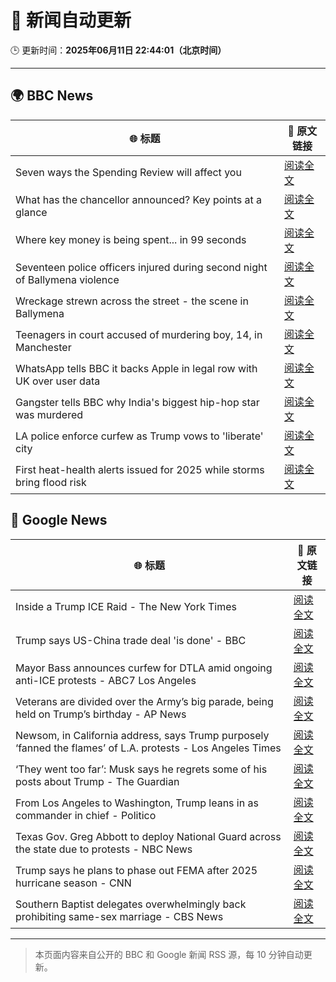 # 🧠 新闻自动更新

🕒 更新时间：**2025年06月11日 22:44:01（北京时间）**

---

## 🌍 BBC News

| 🌐 标题 | 🔗 原文链接 |
|--------|-------------|
| Seven ways the Spending Review will affect you | [阅读全文](https://www.bbc.com/news/articles/czdyzrm99g2o) |
| What has the chancellor announced? Key points at a glance | [阅读全文](https://www.bbc.com/news/articles/clyr170qm19o) |
| Where key money is being spent... in 99 seconds | [阅读全文](https://www.bbc.com/news/videos/cvgvxl13nz2o) |
| Seventeen police officers injured during  second night of Ballymena violence | [阅读全文](https://www.bbc.com/news/articles/c0k3le25r8ro) |
| Wreckage strewn across the street - the scene in Ballymena | [阅读全文](https://www.bbc.com/news/videos/ckg7xg3g8r2o) |
| Teenagers in court accused of murdering boy, 14, in Manchester | [阅读全文](https://www.bbc.com/news/articles/c1kvxvj4d2wo) |
| WhatsApp tells BBC it backs Apple in legal row with UK over user data | [阅读全文](https://www.bbc.com/news/articles/cgmjrn42wdwo) |
| Gangster tells BBC why India's biggest hip-hop star was murdered | [阅读全文](https://www.bbc.com/news/articles/c87j5v4xjxqo) |
| LA police enforce curfew as Trump vows to 'liberate' city | [阅读全文](https://www.bbc.com/news/articles/cn7z45pyrvvo) |
| First heat-health alerts issued for 2025 while storms bring flood risk | [阅读全文](https://www.bbc.com/weather/articles/c4grkg27269o) |

## 📰 Google News

| 🌐 标题 | 🔗 原文链接 |
|--------|-------------|
| Inside a Trump ICE Raid - The New York Times | [阅读全文](https://news.google.com/rss/articles/CBMiigFBVV95cUxOVW50LXB3ZFBIWEFZeDZfd3o2UnVmRm5jM3dqUG9uS3pmejR4MW1LMnZkUXJ6S2hpUEZQUm5YOXI3bVZvZ2cza05FcmZuWnhTNWNudTZuWTZqT1FCQm1xMHNpelV4UjVMS3hnTW9DTjc5cndFTWlIRW9RRlh4YzVmRlJINE1EZVJvTEE?oc=5) |
| Trump says US-China trade deal 'is done' - BBC | [阅读全文](https://news.google.com/rss/articles/CBMiWkFVX3lxTE9CV05EWjZwM1ktdnc5S0ZzLWg0R1lBakg3U2NLRnVnbnlHWlJjclVOMG5ad2pTV0dlbjhaR0V2TEpzOHZHWDRzVGZ4b194eFhGUlBiY2ZMdGc0d9IBX0FVX3lxTE5yTlB5S21GaFA4M1ZKeTVZaEVyQ0lER0VTdzFnMDR4d2RXWVNrRzhHSnpyOWoxNDRtSnU3QnhObE1LbkdlMGp3cllPSVFTdmFIanUtZkp3MzF2dThOQ1lr?oc=5) |
| Mayor Bass announces curfew for DTLA amid ongoing anti-ICE protests - ABC7 Los Angeles | [阅读全文](https://news.google.com/rss/articles/CBMixAFBVV95cUxORjhnSFJVWThLbzdHOHVSVndVZVdZSWZQbUVuTkQxVVpZNmVwaE9qUHJjd0tvdXhEVWV2ZEhJTFdnR2UtMElpNzN2OTZqc3NLd2RjSzQ2X2N5TGZseTBNUmF6dnZlaGNUMlpMeU5Ta3Q5MlY1M3RuUFZ0YW5vWXl1UXotdm9mX0o1WlVBbDE3QjFtOVlEaTl4elp4S3lOQkV2WUc3d2RNNE5WSkRBZFJXQmMxcGd5Z0hTOFhwY204OHNKNXM4?oc=5) |
| Veterans are divided over the Army’s big parade, being held on Trump’s birthday - AP News | [阅读全文](https://news.google.com/rss/articles/CBMipwFBVV95cUxPUUt1ZjNabDNvQzVGaXBrSklSX0ptT2h4eEtNbFNVX3hBd1RaSGNSUUVHY3FyTFVrQ2daVE9Xa1ZYRlQxMUdGa1l0dFV3NXphV2pSSEFxemRzMWtNUkR5dXlPZVd2d25kM0hsakRxTFYyNUNxbjFQaGdxSmxHdkxid0ZyYVBfSVNwWDJHYkYyLU5RaXdzazZtQnFudGNqMnRBZ0FrS3Vnbw?oc=5) |
| Newsom, in California address, says Trump purposely ‘fanned the flames’ of L.A. protests - Los Angeles Times | [阅读全文](https://news.google.com/rss/articles/CBMilgFBVV95cUxNRTB6N3hCNmRKdUd0VFJXZnJYcUhnVmZlMkJZckw2NlM0OG12azlwYlhyZVp1VVFyc2Y1TXRDMzVwREtjdXBLTmRVc3ZPdXdMNUZCNXFSWlotQmxFNS1xQWYyZ0NwaU02ejM4My1fNzdEMFFNNjVEUFpVMFQ0ZDZsNUhMSURPYmxDYVd6QlFXNzVhQ05nTFE?oc=5) |
| ‘They went too far’: Musk says he regrets some of his posts about Trump - The Guardian | [阅读全文](https://news.google.com/rss/articles/CBMihgFBVV95cUxNTUFKSkRUelhyNE1PcW84X256ZmJrY3RXanBTeEsyREpIZ3Y2NUZYMkRSbVdEeVI3bjJDRjl3UmZ0eXNDdnA4NE4zNDhybWRqNWltbEVsaW1jYWZaQklUckstT2g1OW9MMUtSYVR6czFyNFUzczJtd2s4Y2RxMWtLbEFycmgtZw?oc=5) |
| From Los Angeles to Washington, Trump leans in as commander in chief - Politico | [阅读全文](https://news.google.com/rss/articles/CBMihwFBVV95cUxNU1IwaUM3RmJWVTVfUllCdXM4X3VEdVVpbi1MWU9CaEhBZy1ZcWJYZzVrQ013QkhDcnVjZHZkNTZJWm5ZNENIRE5Wa0RnZTU5VEh0U2FBR1hTOV92aFpCaE1IMGFiRDhQX0NxZ0l6dE5kQWZ2VHU4QWNxSl9EdkFhTmMyUHowZk0?oc=5) |
| Texas Gov. Greg Abbott to deploy National Guard across the state due to protests - NBC News | [阅读全文](https://news.google.com/rss/articles/CBMinwFBVV95cUxNc05rVGVCN2dtS2tqS3hZMkdnaGhRWjNzWmREY19nLWdrNkQ2TC1CLW14TFJnNkI4TnRQMEJWTFhrQzNodnk0ZXhsOUJ0X25nRFNCZkJLV1lUN1p2aFVvSXRzWnNvbENsci1RVEtOeEQ2NkM1bmowV19hLUw1ZmszUl85Z3lNOXFqYWtUQm5hYUhZVGx0TlctX3ViUGdaMTA?oc=5) |
| Trump says he plans to phase out FEMA after 2025 hurricane season - CNN | [阅读全文](https://news.google.com/rss/articles/CBMigwFBVV95cUxQR3hLeFkzYWhCNnl3ZU9Cd2wwWDBUdEJkYXRiSUpFSDkxTDlOejVLU2h4Ym1xWTNyQVhuQ2k2Ti1rdjZaVlNDZGpXa09PbkxPbTh1MzNMWFl3Z2NITUphOUJ5N19GR3VsSVZWZUhpVWZXMlJ3akxDRVl0bHFmQks5Z3VDRdIBiAFBVV95cUxORTFlUmVoVllwTkpHTEp4ejFUQURweHZmaXhSb2lrQ0FVR0NvQzA3OXh1UXViYy1NVk9ld3R6TktScV9QT1QteUppQkkwUnNXaHJNbC1tNF8xd2MxNVR5eXp6NHktOXhwN3NnOHdtekRmcmpkT1EtSkpHV185QjdpdW5IYmFoSzFJ?oc=5) |
| Southern Baptist delegates overwhelmingly back prohibiting same-sex marriage - CBS News | [阅读全文](https://news.google.com/rss/articles/CBMinwFBVV95cUxPQVdXYU9SbXRqRHNGZEgzU3RnRFdQRjBnbV9Jc3NsQjFrZU9Nd2xxLUdxM2V3ZHB6THhvSGpqcF9PcU9BRmhTNGpaV0hNdzZHbFNyRHJZTFNsX0VxRmtja1Z2c3FmTHdzU2VTMm12UV9Xdkt2R2xFZ0h1dE15U1hiZ2JaZUU2VUpfZkJlbHp6WVFKQ052U0Fxb2Ewb05lNDjSAaQBQVVfeXFMTlhDVHI0NVpyQzhPNnprV0tmdFkteFFzZE1pTkFHUHdjdC1JNUxMQ2c1LUEwMHRoa2lfMUdXRmVvYlRNT0xjX0dQby1Ma2JRRFNuMFpiMzV1dC0xTzBUTFNhSnhSMlZvV29tajdJWmE1b00yY19iUDZBdHpDVkdHWndhWTQ4S3BtQ3RNLUNnSk53cjNXdFJoYl95WnltaEpwV3hpQmc?oc=5) |

---
> 本页面内容来自公开的 BBC 和 Google 新闻 RSS 源，每 10 分钟自动更新。